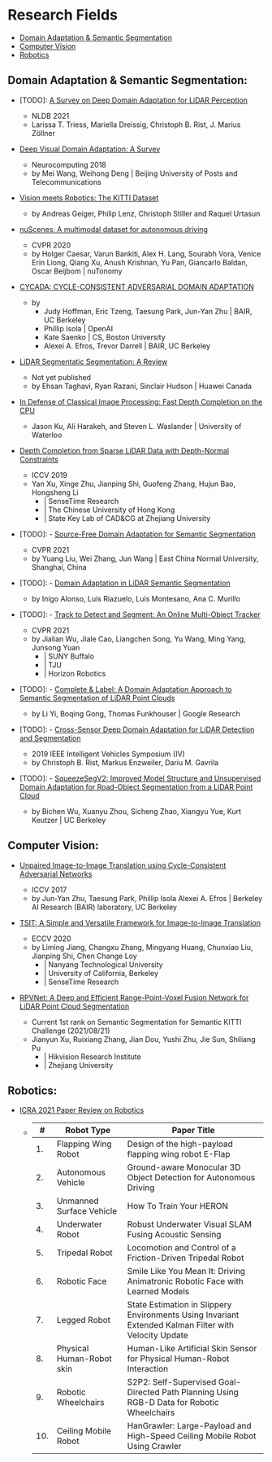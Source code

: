 # Research Fields # 
- [Domain Adaptation & Semantic Segmentation](#domain-adaptation--semantic-segmentation)
- [Computer Vision](#computer-vision)
- [Robotics](#robotics)

## Domain Adaptation & Semantic Segmentation:
- [TODO]: [A Survey on Deep Domain Adaptation for LiDAR Perception](https://arxiv.org/abs/2106.02377)
  - NLDB 2021
  - Larissa T. Triess, Mariella Dreissig, Christoph B. Rist, J. Marius Zöllner

- [Deep Visual Domain Adaptation: A Survey](paper_analysis/Paper_Reading-Deep_Visual_Domain_Adaptation-A_Survey.pdf)
  - Neurocomputing 2018
  - by Mei Wang, Weihong Deng | Beijing University of Posts and Telecommunications

- [Vision meets Robotics: The KITTI Dataset](paper_analysis/Paper_Reading-Vision_meets_Robotics-The_KITTI_Dataset.pdf)
  - by Andreas Geiger, Philip Lenz, Christoph Stiller and Raquel Urtasun

- [nuScenes: A multimodal dataset for autonomous driving](paper_analysis/Paper_Reading-nuScenes-A_multimodal_dataset_for_autonomous_driving.pdf)
  - CVPR 2020
  - by Holger Caesar, Varun Bankiti, Alex H. Lang, Sourabh Vora, Venice Erin Liong, Qiang Xu, Anush Krishnan, Yu Pan, Giancarlo Baldan, Oscar Beijbom | nuTonomy

- [CYCADA: CYCLE-CONSISTENT ADVERSARIAL DOMAIN ADAPTATION](paper_analysis/Paper_Reading-CYCADA-CYCLE-CONSISTENT_ADVERSARIAL_DOMAIN_ADAPTATION.pdf)
  - by 
    - Judy Hoffman, Eric Tzeng, Taesung Park, Jun-Yan Zhu | BAIR, UC Berkeley
    - Phillip Isola | OpenAI
    - Kate Saenko | CS, Boston University
    - Alexei A. Efros, Trevor Darrell | BAIR, UC Berkeley

- [LiDAR Segmentatic Segmentation: A Review](paper_analysis/Paper_Reading-LiDAR_Semantic_Segmentation-A_Review.pdf)
  - Not yet published
  - by Ehsan Taghavi, Ryan Razani, Sinclair Hudson | Huawei Canada

- [In Defense of Classical Image Processing: Fast Depth Completion on the CPU](paper_analysis/Paper_Reading-In_Defense_of_Classical_Image_Processing-Fast_Depth_Completion_on_the_CPU.pdf)
  - Jason Ku, Ali Harakeh, and Steven L. Waslander | University of Waterloo

- [Depth Completion from Sparse LiDAR Data with Depth-Normal Constraints](paper_analysis/Paper_Reading-Depth_Completion_from_Sparse_LiDAR_Data_with_Depth_Normal_Constraints.pdf)
  - ICCV 2019
  - Yan Xu, Xinge Zhu, Jianping Shi, Guofeng Zhang, Hujun Bao, Hongsheng Li 
    - | SenseTime Research
    - | The Chinese University of Hong Kong
    - | State Key Lab of CAD&CG at Zhejiang University

- [TODO]: - [Source-Free Domain Adaptation for Semantic Segmentation](https://arxiv.org/abs/2103.16372)
  - CVPR 2021
  - by Yuang Liu, Wei Zhang, Jun Wang | East China Normal University, Shanghai, China

- [TODO]: - [Domain Adaptation in LiDAR Semantic Segmentation](https://arxiv.org/abs/2010.12239)
  - by Inigo Alonso, Luis Riazuelo, Luis Montesano, Ana C. Murillo

- [TODO]: - [Track to Detect and Segment: An Online Multi-Object Tracker](https://arxiv.org/abs/2103.08808)
  - CVPR 2021
  - by Jialian Wu, Jiale Cao, Liangchen Song, Yu Wang, Ming Yang, Junsong Yuan
    - | SUNY Buffalo
    - | TJU
    - | Horizon Robotics

- [TODO]: - [Complete & Label: A Domain Adaptation Approach to Semantic Segmentation of LiDAR Point Clouds](https://arxiv.org/abs/2007.08488)
  - by Li Yi, Boqing Gong, Thomas Funkhouser | Google Research

- [TODO]: - [Cross-Sensor Deep Domain Adaptation for LiDAR Detection and Segmentation](https://ieeexplore.ieee.org/abstract/document/8814047)
  - 2019 IEEE Intelligent Vehicles Symposium (IV)
  - by Christoph B. Rist, Markus Enzweiler, Dariu M. Gavrila

- [TODO]: - [SqueezeSegV2: Improved Model Structure and Unsupervised Domain Adaptation for Road-Object Segmentation from a LiDAR Point Cloud](https://arxiv.org/abs/1809.08495)
  - by Bichen Wu, Xuanyu Zhou, Sicheng Zhao, Xiangyu Yue, Kurt Keutzer | UC Berkeley

## Computer Vision: ##
- [Unpaired Image-to-Image Translation using Cycle-Consistent Adversarial Networks](paper_analysis/Paper_Reading-Unpaired_Image-to-Image_Translation_using_Cycle-Consistent_Adversarial_Networks.pdf)
  - ICCV 2017
  - by Jun-Yan Zhu, Taesung Park, Phillip Isola Alexei A. Efros | Berkeley AI Research (BAIR) laboratory, UC Berkeley

- [TSIT: A Simple and Versatile Framework for Image-to-Image Translation](paper_analysis/Paper_Reading-TSIT-A_Simple_and_Versatile_Framework_for_Image-to-Image_Translation.pdf)
  - ECCV 2020
  - by Liming Jiang, Changxu Zhang, Mingyang Huang, Chunxiao Liu, Jianping Shi, Chen Change Loy
    - | Nanyang Technological University
    - | University of California, Berkeley
    - | SenseTime Research
  
- [RPVNet: A Deep and Efficient Range-Point-Voxel Fusion Network for LiDAR Point Cloud Segmentation](paper_analysis/Paper_Reading-RPVNet-A_Deep_and_Efficient_Range-Point-Voxel_Fusion_Network_for_LiDAR_Point_Cloud_Segmentation.pdf)
  - Current 1st rank on Semantic Segmentation for Semantic KITTI Challenge (2021/08/21)
  - Jianyun Xu, Ruixiang Zhang, Jian Dou, Yushi Zhu, Jie Sun, Shiliang Pu 
    - | Hikvision Research Institute
    - | Zhejiang University



## Robotics:
- [ICRA 2021 Paper Review on Robotics](paper_analysis/Paper_Reading-ICRA_2021-Papers_Review_on_Robotics.pdf)
  - | # | Robot Type | Paper Title |
    | ---| --- | --- |
    |1.| Flapping Wing Robot | Design of the high-payload flapping wing robot E-Flap |
    |2.| Autonomous Vehicle | Ground-aware Monocular 3D Object Detection for Autonomous Driving |
    |3.| Unmanned Surface Vehicle | How To Train Your HERON |
    |4.| Underwater Robot | Robust Underwater Visual SLAM Fusing Acoustic Sensing |
    |5.| Tripedal Robot | Locomotion and Control of a Friction-Driven Tripedal Robot |
    |6.| Robotic Face | Smile Like You Mean It: Driving Animatronic Robotic Face with Learned Models |
    |7.| Legged Robot | State Estimation in Slippery Environments Using Invariant Extended Kalman Filter with Velocity Update |
    |8.| Physical Human-Robot skin | Human-Like Artificial Skin Sensor for Physical Human-Robot Interaction |
    |9.| Robotic Wheelchairs | S2P2: Self-Supervised Goal-Directed Path Planning Using RGB-D Data for Robotic Wheelchairs |
    |10.| Ceiling Mobile Robot | HanGrawler: Large-Payload and High-Speed Ceiling Mobile Robot Using Crawler |
